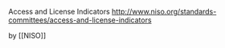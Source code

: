 Access and License Indicators
http://www.niso.org/standards-committees/access-and-license-indicators

by [[NISO]]